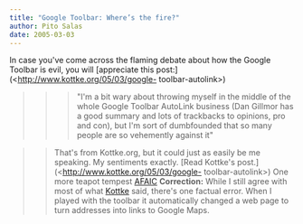 ```yaml
---
title: "Google Toolbar: Where’s the fire?"
author: Pito Salas
date: 2005-03-03
---
```




In case you've come across the flaming debate about how the Google Toolbar is
evil, you will [appreciate this post:](<http://www.kottke.org/05/03/google-
toolbar-autolink>)

>>

>>> "I'm a bit wary about throwing myself in the middle of the whole Google
Toolbar AutoLink business (Dan Gillmor has a good summary and lots of
trackbacks to opinions, pro and con), but I'm sort of dumbfounded that so many
people are so vehemently against it"

>>

>> That's from Kottke.org, but it could just as easily be me speaking. My
sentiments exactly. [Read Kottke's post.](<http://www.kottke.org/05/03/google-
toolbar-autolink>) One more teapot tempest
[AFAIC](<http://www.answers.com/topic/afaic>) **Correction:** While I still
agree with most of what [Kottke](<http://www.kottke.org>) said, there's one
factual error. When I played with the toolbar it automatically changed a web
page to turn addresses into links to Google Maps.


